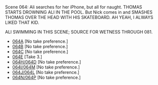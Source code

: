 Scene 064: Ali searches for her iPhone, but all for naught. THOMAS STARTS DROWNING ALI IN THE POOL. But Nick comes in and SMASHES THOMAS OVER THE HEAD WITH HIS SKATEBOARD. AH YEAH, I ALWAYS LIKED THAT KID.

ALI SWIMMING IN THIS SCENE; SOURCE FOR WETNESS THROUGH 081.

* [064A](064A--NoPref.--.md) [No take preference.]
* [064B](064B--NoPref.--.md) [No take preference.]
* [064C](064C--NoPref.--.md) [No take preference.]
* [064E](064E--Take03--.md) [Take 3.]
* [064H/064D](064H-064D.md) [No take preference.]
* [064I/064M](064I-064M--NoPref.--.md) [No take preference.]
* [064J/064L](064J-064L.md) [No take preference.]
* [064N/064P](064N-064P--NoPref.--.md) [No take preference.]
